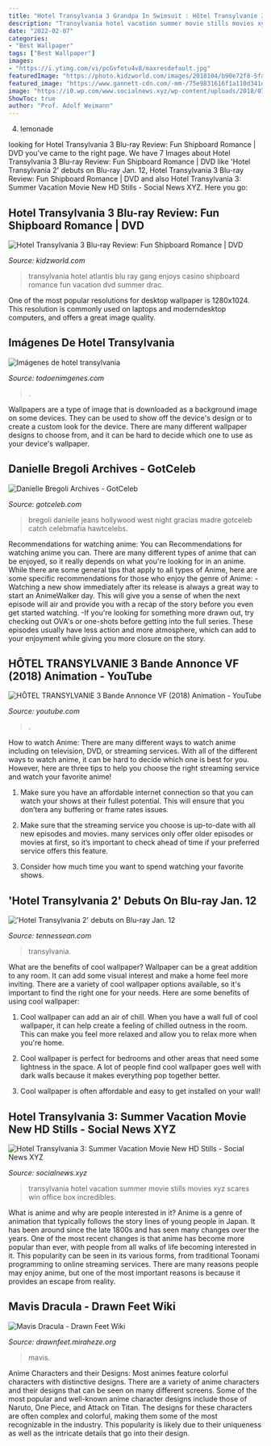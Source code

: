 ```yaml
---
title: "Hotel Transylvania 3 Grandpa In Swimsuit : Hôtel Transylvanie 3 Bande Annonce Vf (2018) Animation"
description: "Transylvania hotel vacation summer movie stills movies xyz scares win office box incredibles"
date: "2022-02-07"
categories:
- "Best Wallpaper"
tags: ["Best Wallpaper"]
images:
- "https://i.ytimg.com/vi/pcGvfotu4v8/maxresdefault.jpg"
featuredImage: "https://photo.kidzworld.com/images/2018104/b90e72f8-5fae-4442-8c63-01b3201e99bf/hotel-transylvania-summer-vacation-drac.jpg"
featured_image: "https://www.gannett-cdn.com/-mm-/75e9831616f1a110d341ddda90b73b42e00b197f/c=130-0-3000-1622/local/-/media/2015/11/23/USATODAY/USATODAY/635838356801606957-hotel-transylvania-2-HT2-PK-15-HTR2-trl110.1293-lm-v2-rgb.jpg?width=2870&amp;height=1622&amp;fit=crop&amp;format=pjpg&amp;auto=webp"
image: "https://i0.wp.com/www.socialnews.xyz/wp-content/uploads/2018/07/03/hotel-transylvania-3-Summer-Vacation-Movie-New-HD-Stills-2.jpg?fit=3996%2C2160&amp;quality=80&amp;zoom=1&amp;ssl=1"
ShowToc: true
author: "Prof. Adolf Weimann"
---
```



4. lemonade 

	

		
looking for Hotel Transylvania 3 Blu-ray Review: Fun Shipboard Romance | DVD you've came to the right page. We have 7 Images about Hotel Transylvania 3 Blu-ray Review: Fun Shipboard Romance | DVD like &#039;Hotel Transylvania 2&#039; debuts on Blu-ray Jan. 12, Hotel Transylvania 3 Blu-ray Review: Fun Shipboard Romance | DVD and also Hotel Transylvania 3: Summer Vacation Movie New HD Stills - Social News XYZ. Here you go:
		
    
## Hotel Transylvania 3 Blu-ray Review: Fun Shipboard Romance | DVD

<img loading=lazy src="https://photo.kidzworld.com/images/2018104/b90e72f8-5fae-4442-8c63-01b3201e99bf/hotel-transylvania-summer-vacation-drac.jpg" onerror="this.onerror=null;this.src='https://tse1.mm.bing.net/th?id=OIP.oIcwiSxxLNCQ_xVyrfrE-QHaD_&amp;pid=15.1';" alt="Hotel Transylvania 3 Blu-ray Review: Fun Shipboard Romance | DVD">

_Source: kidzworld.com_

>transylvania hotel atlantis blu ray gang enjoys casino shipboard romance fun vacation dvd summer drac. 

	

One of the most popular resolutions for desktop wallpaper is 1280x1024. This resolution is commonly used on laptops and moderndesktop computers, and offers a great image quality.

    
## Imágenes De Hotel Transylvania

<img loading=lazy src="https://todoenimgenes.com/wp-content/uploads/2016/03/635838356801606957-hotel-transylvania-2-HT2-PK-15-HTR2-trl110.1293-lm-v2-rgb.jpg" onerror="this.onerror=null;this.src='https://tse3.mm.bing.net/th?id=OIP.dmhhIk8LGpx6ezXU_IYAcQHaFj&amp;pid=15.1';" alt="Imágenes de hotel transylvania">

_Source: todoenimgenes.com_

>. 

	

Wallpapers are a type of image that is downloaded as a background image on some devices. They can be used to show off the device's design or to create a custom look for the device. There are many different wallpaper designs to choose from, and it can be hard to decide which one to use as your device's wallpaper.

    
## Danielle Bregoli Archives - GotCeleb

<img loading=lazy src="http://www.gotceleb.com/wp-content/uploads/photos/danielle-bregoli/in-jeans-out-in-west-hollywood/Danielle-Bregoli-in-Jeans--08-662x993.jpg" onerror="this.onerror=null;this.src='https://tse2.mm.bing.net/th?id=OIP.uNKDqXNf3UDQPbuLmZYvrwHaLH&amp;pid=15.1';" alt="Danielle Bregoli Archives - GotCeleb">

_Source: gotceleb.com_

>bregoli danielle jeans hollywood west night gracias madre gotceleb catch celebmafia hawtcelebs. 

	

Recommendations for watching anime: You can
Recommendations for watching anime you can. There are many different types of anime that can be enjoyed, so it really depends on what you're looking for in an anime. While there are some general tips that apply to all types of Anime, here are some specific recommendations for those who enjoy the genre of Anime: 
-Watching a new show immediately after its release is always a great way to start an AnimeWalker day. This will give you a sense of when the next episode will air and provide you with a recap of the story before you even get started watching. 
-If you're looking for something more drawn out, try checking out OVA's or one-shots before getting into the full series. These episodes usually have less action and more atmosphere, which can add to your enjoyment while giving you more closure on the story.

    
## HÔTEL TRANSYLVANIE 3 Bande Annonce VF (2018) Animation - YouTube

<img loading=lazy src="https://i.ytimg.com/vi/pcGvfotu4v8/maxresdefault.jpg" onerror="this.onerror=null;this.src='https://tse4.mm.bing.net/th?id=OIP.wdXshCNMM9k9njUtoKWZ6wHaEK&amp;pid=15.1';" alt="HÔTEL TRANSYLVANIE 3 Bande Annonce VF (2018) Animation - YouTube">

_Source: youtube.com_

>. 

	

How to watch Anime: There are many different ways to watch anime including on television, DVD, or streaming services.
With all of the different ways to watch anime, it can be hard to decide which one is best for you. However, here are three tips to help you choose the right streaming service and watch your favorite anime!
1. Make sure you have an affordable internet connection so that you can watch your shows at their fullest potential. This will ensure that you don’tera any buffering or frame rates issues.

2. Make sure that the streaming service you choose is up-to-date with all new episodes and movies. many services only offer older episodes or movies at first, so it’s important to check ahead of time if your preferred service offers this feature.

3. Consider how much time you want to spend watching your favorite shows.

    
## &#039;Hotel Transylvania 2&#039; Debuts On Blu-ray Jan. 12

<img loading=lazy src="https://www.gannett-cdn.com/-mm-/75e9831616f1a110d341ddda90b73b42e00b197f/c=130-0-3000-1622/local/-/media/2015/11/23/USATODAY/USATODAY/635838356801606957-hotel-transylvania-2-HT2-PK-15-HTR2-trl110.1293-lm-v2-rgb.jpg?width=2870&amp;height=1622&amp;fit=crop&amp;format=pjpg&amp;auto=webp" onerror="this.onerror=null;this.src='https://tse3.mm.bing.net/th?id=OIP.xMg8aewbOUgMC23trlzUygHaEL&amp;pid=15.1';" alt="&#039;Hotel Transylvania 2&#039; debuts on Blu-ray Jan. 12">

_Source: tennessean.com_

>transylvania. 

	

What are the benefits of cool wallpaper?
Wallpaper can be a great addition to any room. It can add some visual interest and make a home feel more inviting. There are a variety of cool wallpaper options available, so it's important to find the right one for your needs. Here are some benefits of using cool wallpaper: 
1. Cool wallpaper can add an air of chill. When you have a wall full of cool wallpaper, it can help create a feeling of chilled outness in the room. This can make you feel more relaxed and allow you to relax more when you're home. 

2. Cool wallpaper is perfect for bedrooms and other areas that need some lightness in the space. A lot of people find cool wallpaper goes well with dark walls because it makes everything pop together better. 

3. Cool wallpaper is often affordable and easy to get installed on your wall!

    
## Hotel Transylvania 3: Summer Vacation Movie New HD Stills - Social News XYZ

<img loading=lazy src="https://i0.wp.com/www.socialnews.xyz/wp-content/uploads/2018/07/03/hotel-transylvania-3-Summer-Vacation-Movie-New-HD-Stills-2.jpg?fit=3996%2C2160&amp;quality=80&amp;zoom=1&amp;ssl=1" onerror="this.onerror=null;this.src='https://tse3.mm.bing.net/th?id=OIP.BWptfAH7d7ZV-vcE0sezlgHaEA&amp;pid=15.1';" alt="Hotel Transylvania 3: Summer Vacation Movie New HD Stills - Social News XYZ">

_Source: socialnews.xyz_

>transylvania hotel vacation summer movie stills movies xyz scares win office box incredibles. 

	

What is anime and why are people interested in it?
Anime is a genre of animation that typically follows the story lines of young people in Japan. It has been around since the late 1800s and has seen many changes over the years. One of the most recent changes is that anime has become more popular than ever, with people from all walks of life becoming interested in it. This popularity can be seen in its various forms, from traditional Toonami programming to online streaming services. There are many reasons people may enjoy anime, but one of the most important reasons is because it provides an escape from reality.

    
## Mavis Dracula - Drawn Feet Wiki

<img loading=lazy src="https://static.miraheze.org/drawnfeetwiki/thumb/8/88/HT3_Mavis_Dolphin_4.png/240px-HT3_Mavis_Dolphin_4.png" onerror="this.onerror=null;this.src='https://tse4.mm.bing.net/th?id=OIP.jNY0Wws8CbT5lrkMV_c15QAAAA&amp;pid=15.1';" alt="Mavis Dracula - Drawn Feet Wiki">

_Source: drawnfeet.miraheze.org_

>mavis. 

	

Anime Characters and their Designs: Most animes feature colorful characters with distinctive designs.
There are a variety of anime characters and their designs that can be seen on many different screens. Some of the most popular and well-known anime character designs include those of Naruto, One Piece, and Attack on Titan. The designs for these characters are often complex and colorful, making them some of the most recognizable in the industry. This popularity is likely due to their uniqueness as well as the intricate details that go into their design.

